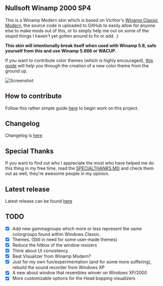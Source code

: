 ## Nullsoft Winamp 2000 SP4
This is a Winamp Modern skin which is based on Victhor's [Winamp Classic Modern](https://www.deviantart.com/victhor/art/Winamp-Classic-Modern-by-Victhor-805797724), the source code is uploaded to GitHub to easily allow for anyone else to make mods out of this, or to simply help me out on some of the stupid things I haven't yet gotten around to fix or add. :)

**This skin will intentionally break itself when used with Winamp 5.8, safe yourself from this and use Winamp 5.666 or WACUP.**

If you want to contribute color themes (which is highly encouraged), [this guide](https://github.com/The1Freeman/Winamp2000SP4/blob/master/contributing.md) will help you through the creation of a new color theme from the ground up.

![Screenshot](https://github.com/The1Freeman/Winamp2000SP4/blob/master/screenshot.png?raw=true)

## How to contribute
Follow this rather simple guide [here](https://github.com/The1Freeman/Winamp2000SP4/blob/master/contributing.md) to begin work on this project.

## Changelog
Changelog is [here](https://github.com/The1Freeman/Winamp2000SP4/blob/master/CHANGELOG.md)

## Special Thanks
If you want to find out who I appreciate the most who have helped me do this thing in my free time, read the [SPECIALTHANKS.MD](https://github.com/The1Freeman/Winamp2000SP4/blob/master/SPECIALTHANKS.md) and check them out as well, they're awesome people in my opinion.

## Latest release
Latest release can be found [here](https://github.com/The1Freeman/Winamp2000SP4/releases)

## TODO

 - [x] Add new gammagroups which more or less represent the same colorgroups found within Windows Classic.
 - [x] Themes. (Still in need for some user-made themes)
 - [x] Reduce the hitbox of the window resizers
 - [x] Think about UI consistency
 - [x] Beat Visualizer from Winamp Modern?
 - [x] Just for my own fun/experimentation (and for some more suffering), rebuild the sound recorder from Windows XP
 - [x] A new about window that resembles winver on Windows XP/2000
 - [X] More customizable options for the Head bopping visualizers
